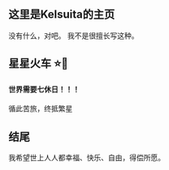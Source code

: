 ## 这里是Kelsuita的主页
没有什么，对吧。
我不是很擅长写这种。

## 星星火车 ⭐️🚄
#### 世界需要七休日！！！
循此苦旅，终抵繁星

## 结尾
我希望世上人人都幸福、快乐、自由，得偿所愿。
